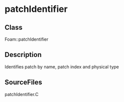 # patchIdentifier 
## Class
Foam::patchIdentifier

## Description
Identifies patch by name, patch index and physical type

## SourceFiles
patchIdentifier.C

